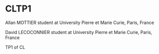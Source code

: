 CLTP1
=====

Allan MOTTIER student at University Pierre et Marie Curie, Paris, France

David LECOCONNIER student at University Pierre et Marie Curie, Paris, France

TP1 of CL
